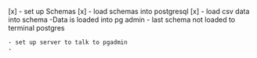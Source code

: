  [x] - set up Schemas
 [x] - load schemas into postgresql
 [x] - load csv data into schema
        -Data is loaded into pg admin
        - last schema not loaded to terminal postgres

    - set up server to talk to pgadmin
    -

